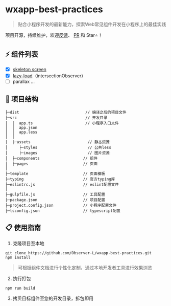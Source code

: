 <div align=center>

</div>

# wxapp-best-practices

> 贴合小程序开发的最新能力，探索Web常见组件开发在小程序上的最佳实践

项目开源，持续维护，欢迎[反馈](https://github.com/Observer-L/wxapp-best-practices/issues)、 [PR](https://github.com/Observer-L/wxapp-best-practices/pulls) 和 Star⭐️！


## ⚡️ 组件列表

- [x] [skeleton screen](https://github.com/Observer-L/wxapp-best-practices/tree/master/src/components/skeleton)
- [x] [lazy-load](https://github.com/Observer-L/wxapp-best-practices/tree/master/src/components/lazy-load)（intersectionObserver）
- [ ] parallax
...

## 🔩 项目结构

```
├─dist                             // 编译之后的项目文件
├─src                              // 开发目录
│  │  app.ts                       // 小程序入口文件
│  │  app.json
│  │  app.less
│  │
│  ├─assets                     	// 静态资源
│     ├─styles                  	// 公共less
│     ├─images                  	// 图片资源
│  ├─components                   // 组件
│  ├─pages                        // 页面
│
├─template                        // 页面模板
├─typing                          // 官方typing库
├─eslintrc.js                     // eslint配置文件
│
├─gulpfile.js                     // 工具配置
├─package.json                    // 项目配置
├─project.config.json             // 小程序配置文件
├─tsconfig.json                   // typescript配置
```

## 📋 使用指南

1. 克隆项目至本地

```shell
git clone https://github.com/Observer-L/wxapp-best-practices.git
npm install
```

> 可根据组件文档进行个性化定制，通过本地开发者工具进行效果浏览

2. 执行打包
```shell
npm run build
```

3. 拷贝目标组件至您的开发目录，拆包即用